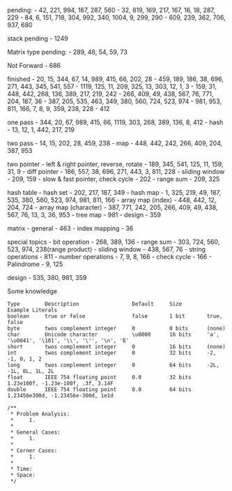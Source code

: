 pending:
    - 42, 221, 994, 167, 287, 560
    - 32, 819, 169, 217, 167, 16, 18, 287, 229
    - 84, 6, 151, 718, 304, 992, 340, 1004, 9, 299, 290
    - 609, 239, 362, 706, 937, 680

stack pending
    - 1249


Matrix type pending:
    - 289, 48, 54, 59, 73

Not Forward
    - 686

finished
    - 20, 15, 344, 67, 14, 989, 415, 66, 202, 28
    - 459, 189, 186, 38, 696, 271, 443, 345, 541, 557
    - 1119, 125, 11, 209, 325, 13, 303, 12, 1, 3
    - 159, 31, 448, 442, 268, 136, 389, 217, 219, 242
    - 266, 409, 49, 438, 567, 76, 771, 204, 187, 36
    - 387, 205, 535, 463, 349, 380, 560, 724, 523, 974
    - 981, 953, 811, 166, 7, 8, 9, 359, 238, 228
    - 412

one pass
    - 344, 20, 67, 989, 415, 66, 1119, 303, 268, 389, 136, 8, 412
    - hash
        - 13, 12, 1, 442, 217, 219

two pass
    - 14, 15, 202, 28, 459, 238
    - map
        - 448, 442, 242, 266, 409, 204, 387, 953

two pointer
    - left & right pointer, reverse, rotate
        - 189, 345, 541, 125, 11, 159, 31, 9
    - diff pointer
        - 186, 557, 38, 696, 271, 443, 3, 811, 228
    - sliding window
        - 209, 159
    - slow & fast pointer, check cycle
        - 202
    - range sum
        - 209, 325

hash table
    - hash set
        - 202, 217, 187, 349
    - hash map
        - 1, 325, 219, 49, 187, 535, 380, 560, 523, 974, 981, 811, 166
    - array map (index)
        - 448, 442, 12, 204, 724
    - array map (character)
        - 387, 771, 242, 205, 266, 409, 49, 438, 567, 76, 13, 3, 36, 953
    - tree map
        - 981
    - design
        - 359

matrix
    - general
        - 463
    - index mapping
        - 36

special topics
    - bit operation
        - 268, 389, 136
    - range sum
        - 303, 724, 560, 523, 974, 238(range product)
    - sliding window
        - 438, 567, 76
    - string operations
        - 811
    - number operations
        - 7, 9, 8, 166
    - check cycle
        - 166
    - Palindrome
        - 9, 125

design
    - 535, 380, 981, 359

Some knowledge

    Type        Description                 Default     Size        Example Literals
    boolean     true or false               false       1 bit       true, false
    byte        twos complement integer     0           8 bits      (none)
    char        Unicode character           \u0000      16 bits     'a', '\u0041', '\101', '\\', '\'', '\n', 'ß'
    short       twos complement integer     0           16 bits     (none)
    int         twos complement integer     0           32 bits     -2, -1, 0, 1, 2
    long        twos complement integer     0           64 bits     -2L, -1L, 0L, 1L, 2L
    float       IEEE 754 floating point     0.0         32 bits     1.23e100f, -1.23e-100f, .3f, 3.14F
    double      IEEE 754 floating point     0.0         64 bits     1.23456e300d, -1.23456e-300d, 1e1d

    /**
     * Problem Analysis:
     *     1.
     *
     * General Cases:
     *     1.
     *
     * Corner Cases:
     *     1.
     *
     * Time:
     * Space:
     */
